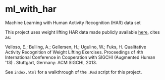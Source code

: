 # ml_with_har
Machine Learning with Human Activity Recognition (HAR) data set  

This project uses weight lifting HAR data made publicly available [here](http://groupware.les.inf.puc-rio.br/har), cites as:  

Velloso, E.; Bulling, A.; Gellersen, H.; Ugulino, W.; Fuks, H. Qualitative Activity Recognition of Weight Lifting Exercises. Proceedings of 4th International Conference in Cooperation with SIGCHI (Augmented Human '13) . Stuttgart, Germany: ACM SIGCHI, 2013.

See `index.html` for a walkthrough of the `.Rmd` script for this project.